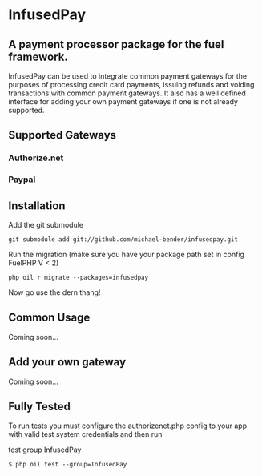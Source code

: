 # InfusedPay
## A payment processor package for the fuel framework.
InfusedPay can be used to integrate common payment gateways for the purposes of processing
credit card payments, issuing refunds and voiding transactions with common payment gateways. It
also has a well defined interface for adding your own payment gateways if one is not already supported.

## Supported Gateways
### Authorize.net
### Paypal

## Installation
Add the git submodule

    git submodule add git://github.com/michael-bender/infusedpay.git

Run the migration (make sure you have your package path set in config FuelPHP V < 2)

    php oil r migrate --packages=infusedpay

Now go use the dern thang!

## Common Usage
Coming soon...

## Add your own gateway
Coming soon...

## Fully Tested
To run tests you must configure the authorizenet.php config to your app with valid test system credentials and then run

test group InfusedPay

    $ php oil test --group=InfusedPay



